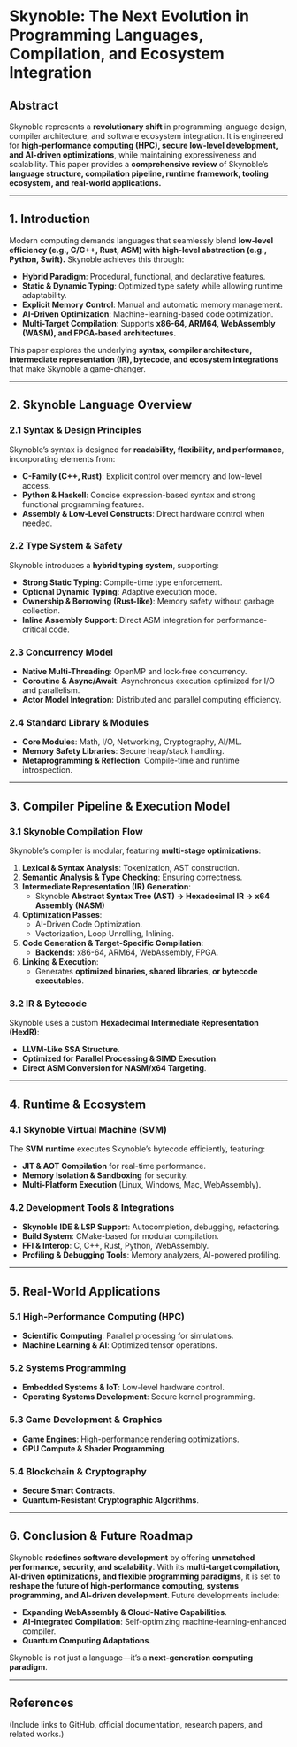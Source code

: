 # Skynoble: The Next Evolution in Programming Languages, Compilation, and Ecosystem Integration  

## **Abstract**  
Skynoble represents a **revolutionary shift** in programming language design, compiler architecture, and software ecosystem integration. It is engineered for **high-performance computing (HPC), secure low-level development, and AI-driven optimizations**, while maintaining expressiveness and scalability. This paper provides a **comprehensive review** of Skynoble’s **language structure, compilation pipeline, runtime framework, tooling ecosystem, and real-world applications.**

---

## **1. Introduction**  
Modern computing demands languages that seamlessly blend **low-level efficiency (e.g., C/C++, Rust, ASM) with high-level abstraction (e.g., Python, Swift).** Skynoble achieves this through:
- **Hybrid Paradigm**: Procedural, functional, and declarative features.
- **Static & Dynamic Typing**: Optimized type safety while allowing runtime adaptability.
- **Explicit Memory Control**: Manual and automatic memory management.
- **AI-Driven Optimization**: Machine-learning-based code optimization.
- **Multi-Target Compilation**: Supports **x86-64, ARM64, WebAssembly (WASM), and FPGA-based architectures.**

This paper explores the underlying **syntax, compiler architecture, intermediate representation (IR), bytecode, and ecosystem integrations** that make Skynoble a game-changer.

---

## **2. Skynoble Language Overview**  
### **2.1 Syntax & Design Principles**  
Skynoble’s syntax is designed for **readability, flexibility, and performance**, incorporating elements from:
- **C-Family (C++, Rust)**: Explicit control over memory and low-level access.
- **Python & Haskell**: Concise expression-based syntax and strong functional programming features.
- **Assembly & Low-Level Constructs**: Direct hardware control when needed.

### **2.2 Type System & Safety**  
Skynoble introduces a **hybrid typing system**, supporting:
- **Strong Static Typing**: Compile-time type enforcement.
- **Optional Dynamic Typing**: Adaptive execution mode.
- **Ownership & Borrowing (Rust-like)**: Memory safety without garbage collection.
- **Inline Assembly Support**: Direct ASM integration for performance-critical code.

### **2.3 Concurrency Model**  
- **Native Multi-Threading**: OpenMP and lock-free concurrency.
- **Coroutine & Async/Await**: Asynchronous execution optimized for I/O and parallelism.
- **Actor Model Integration**: Distributed and parallel computing efficiency.

### **2.4 Standard Library & Modules**  
- **Core Modules**: Math, I/O, Networking, Cryptography, AI/ML.
- **Memory Safety Libraries**: Secure heap/stack handling.
- **Metaprogramming & Reflection**: Compile-time and runtime introspection.

---

## **3. Compiler Pipeline & Execution Model**  
### **3.1 Skynoble Compilation Flow**  
Skynoble’s compiler is modular, featuring **multi-stage optimizations**:
1. **Lexical & Syntax Analysis**: Tokenization, AST construction.
2. **Semantic Analysis & Type Checking**: Ensuring correctness.
3. **Intermediate Representation (IR) Generation**:
   - Skynoble **Abstract Syntax Tree (AST) → Hexadecimal IR → x64 Assembly (NASM)**
4. **Optimization Passes**:
   - AI-Driven Code Optimization.
   - Vectorization, Loop Unrolling, Inlining.
5. **Code Generation & Target-Specific Compilation**:
   - **Backends**: x86-64, ARM64, WebAssembly, FPGA.
6. **Linking & Execution**:
   - Generates **optimized binaries, shared libraries, or bytecode executables**.

### **3.2 IR & Bytecode**  
Skynoble uses a custom **Hexadecimal Intermediate Representation (HexIR)**:
- **LLVM-Like SSA Structure**.
- **Optimized for Parallel Processing & SIMD Execution**.
- **Direct ASM Conversion for NASM/x64 Targeting**.

---

## **4. Runtime & Ecosystem**  
### **4.1 Skynoble Virtual Machine (SVM)**  
The **SVM runtime** executes Skynoble’s bytecode efficiently, featuring:
- **JIT & AOT Compilation** for real-time performance.
- **Memory Isolation & Sandboxing** for security.
- **Multi-Platform Execution** (Linux, Windows, Mac, WebAssembly).

### **4.2 Development Tools & Integrations**  
- **Skynoble IDE & LSP Support**: Autocompletion, debugging, refactoring.
- **Build System**: CMake-based for modular compilation.
- **FFI & Interop**: C, C++, Rust, Python, WebAssembly.
- **Profiling & Debugging Tools**: Memory analyzers, AI-powered profiling.

---

## **5. Real-World Applications**  
### **5.1 High-Performance Computing (HPC)**  
- **Scientific Computing**: Parallel processing for simulations.
- **Machine Learning & AI**: Optimized tensor operations.

### **5.2 Systems Programming**  
- **Embedded Systems & IoT**: Low-level hardware control.
- **Operating Systems Development**: Secure kernel programming.

### **5.3 Game Development & Graphics**  
- **Game Engines**: High-performance rendering optimizations.
- **GPU Compute & Shader Programming**.

### **5.4 Blockchain & Cryptography**  
- **Secure Smart Contracts**.
- **Quantum-Resistant Cryptographic Algorithms**.

---

## **6. Conclusion & Future Roadmap**  
Skynoble **redefines software development** by offering **unmatched performance, security, and scalability**. With its **multi-target compilation, AI-driven optimizations, and flexible programming paradigms**, it is set to **reshape the future of high-performance computing, systems programming, and AI-driven development**. Future developments include:
- **Expanding WebAssembly & Cloud-Native Capabilities**.
- **AI-Integrated Compilation**: Self-optimizing machine-learning-enhanced compiler.
- **Quantum Computing Adaptations**.

Skynoble is not just a language—it’s a **next-generation computing paradigm**.

---

## **References**  
(Include links to GitHub, official documentation, research papers, and related works.)

